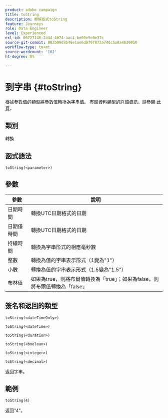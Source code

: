 ```yaml
---
product: adobe campaign
title: toString
description: 瞭解函式toString
feature: Journeys
role: Data Engineer
level: Experienced
exl-id: 06727146-2a44-4b74-aac4-be60e9e0e37c
source-git-commit: 882b99d9b49e1ae6d0f97872a74dc5a8a4639050
workflow-type: tm+mt
source-wordcount: '102'
ht-degree: 8%

---
```


# 到字串 {#toString}

根據參數值的類型將參數值轉換為字串值。 有關資料類型的詳細資訊，請參閱 [此頁](../expression/data-types.md)。

## 類別

轉換

## 函式語法

`toString(<parameter>)`

## 參數

| 參數 | 說明 |
|--- |--- |
| 日期時間 | 轉換UTC日期格式的日期 |
| 日期僅時間 | 轉換UTC日期格式的日期 |
| 持續時間 | 轉換為字串形式的相應毫秒數 |
| 整數 | 轉換為值的字串表示形式（1變為&quot;1&quot;） |
| 小數 | 轉換為值的字串表示形式（1.5變為&quot;1.5&quot;） |
| 布林值 | 如果為true，則將布爾值轉換為「true」；如果為false，則將布爾值轉換為「false」 |

## 簽名和返回的類型

`toString(<dateTimeOnly>)`

`toString(<dateTime>)`

`toString(<duration>)`

`toString(<boolean>)`

`toString(<integer>)`

`toString(<decimal>)`

返回字串。

## 範例

`toString(4)`

返回&quot;4&quot;。
